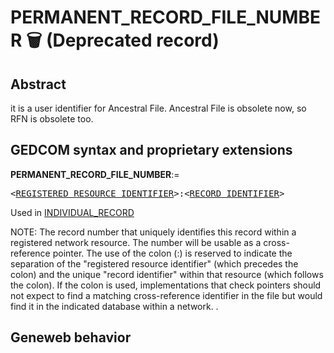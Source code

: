 ﻿<!-- licence GPL V2, cf https://github.com/TitiFix/geneweb -->
# PERMANENT_RECORD_FILE_NUMBER 🗑 (Deprecated record)
## Abstract
it is a user identifier for Ancestral File. Ancestral File is obsolete now, so RFN is obsolete too.


## GEDCOM syntax and proprietary extensions

**PERMANENT_RECORD_FILE_NUMBER**:=
<pre>
&lt;<a href=Ged.REGISTERED_RESOURCE_IDENTIFIER.md>REGISTERED_RESOURCE_IDENTIFIER</a>&gt;:&lt;<a href=Ged.RECORD_IDENTIFIER.md>RECORD_IDENTIFIER</a>&gt;
</pre>
Used in <a href=Ged.INDIVIDUAL_RECORD.md>INDIVIDUAL_RECORD</a><br />


NOTE: The record number that uniquely identifies this record within a registered network resource. The number
will be usable as a cross-reference pointer. The use of the colon (:) is reserved to indicate the
separation of the "registered resource identifier" (which precedes the colon) and the unique "record
identifier" within that resource (which follows the colon). If the colon is used, implementations that
check pointers should not expect to find a matching cross-reference identifier in the file but
would find it in the indicated database within a network. .

## Geneweb behavior


